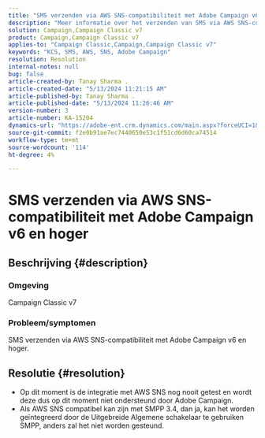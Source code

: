 ```yaml
---
title: "SMS verzenden via AWS SNS-compatibiliteit met Adobe Campaign v6 en hoger"
description: "Meer informatie over het verzenden van SMS via AWS SNS-compatibiliteit met Adobe Campaign v6 en hoger."
solution: Campaign,Campaign Classic v7
product: Campaign,Campaign Classic v7
applies-to: "Campaign Classic,Campaign,Campaign Classic v7"
keywords: "KCS, SMS, AWS, SNS, Adobe Campaign"
resolution: Resolution
internal-notes: null
bug: false
article-created-by: Tanay Sharma .
article-created-date: "5/13/2024 11:21:15 AM"
article-published-by: Tanay Sharma .
article-published-date: "5/13/2024 11:26:46 AM"
version-number: 3
article-number: KA-15204
dynamics-url: "https://adobe-ent.crm.dynamics.com/main.aspx?forceUCI=1&pagetype=entityrecord&etn=knowledgearticle&id=551818e7-1a11-ef11-9f8a-6045bd02b206"
source-git-commit: f2e0b91ae7ec7440650e53c1f51cd6d60ca74514
workflow-type: tm+mt
source-wordcount: '114'
ht-degree: 4%

---
```


# SMS verzenden via AWS SNS-compatibiliteit met Adobe Campaign v6 en hoger

## Beschrijving {#description}


### Omgeving

Campaign Classic v7

### Probleem/symptomen

SMS verzenden via AWS SNS-compatibiliteit met Adobe Campaign v6 en hoger.


## Resolutie {#resolution}


- Op dit moment is de integratie met AWS SNS nog nooit getest en wordt deze dus op dit moment niet ondersteund door Adobe Campaign.
- Als AWS SNS compatibel kan zijn met SMPP 3.4, dan ja, kan het worden geïntegreerd door de Uitgebreide Algemene schakelaar te gebruiken SMPP, anders zal het niet worden gesteund.

